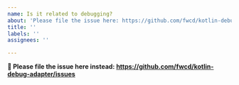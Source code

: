 ```yaml
---
name: Is it related to debugging?
about: 'Please file the issue here: https://github.com/fwcd/kotlin-debug-adapter'
title: ''
labels: ''
assignees: ''

---
```


**🚨 Please file the issue here instead: https://github.com/fwcd/kotlin-debug-adapter/issues**
